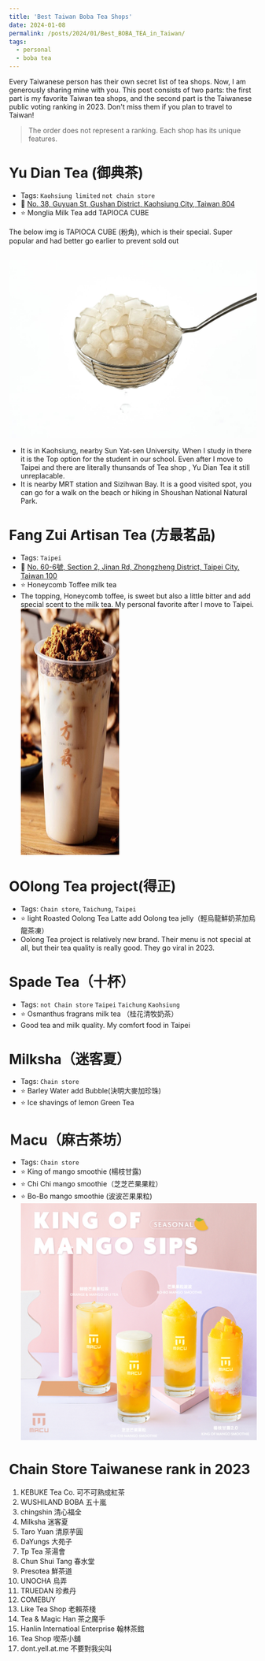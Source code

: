 ```yaml
---
title: 'Best Taiwan Boba Tea Shops'
date: 2024-01-08
permalink: /posts/2024/01/Best_BOBA_TEA_in_Taiwan/
tags:
  - personal
  - boba tea
---
```


Every Taiwanese person has their own secret list of tea shops. Now, I am generously sharing mine with you. This post consists of two parts: the first part is my favorite Taiwan tea shops, and the second part is the Taiwanese public voting ranking in 2023. Don't miss them if you plan to travel to Taiwan!

> The order does not represent a ranking. Each shop has its unique features.

# Yu Dian Tea (御典茶)

* Tags: `Kaohsiung limited` `not chain store`
* 🚩 [No. 38, Guyuan St, Gushan District, Kaohsiung City, Taiwan 804](https://maps.app.goo.gl/Hpo9ySXCJvo6mqrZ7)
* ⭐️ Monglia Milk Tea add TAPIOCA CUBE

The below img is TAPIOCA CUBE (粉角), which is their special. Super popular and had better go earlier to prevent sold out

<br/><img src='/images/2024-01-08-Best_Taiwan_Boba/fen-jiao.jpg' alt="Tapioca cube">

* It is in Kaohsiung, nearby Sun Yat-sen University. When I study in there it is the Top option for the student in our school.  Even after I move to Taipei and there are literally thunsands of Tea shop , Yu Dian Tea it still unreplacable.
* It is nearby MRT station and Sizihwan Bay. It is a good visited spot, you can go for a walk on the beach or hiking in Shoushan National Natural Park. 
 
# Fang Zui Artisan Tea (方最茗品) 

* Tags: `Taipei`
* 🚩 [No. 60-6號, Section 2, Jinan Rd, Zhongzheng District, Taipei City, Taiwan 100](https://maps.app.goo.gl/BV4nZ1RwWkuKpHE66)
* ⭐️ Honeycomb Toffee milk tea
* The topping, Honeycomb toffee, is sweet but also a little bitter and add special scent to the milk tea. My personal favorite after I move to Taipei.
<br/><img src='/images/2024-01-08-Best_Taiwan_Boba/black_sugar.png' width=200 height=500 alt="black sugar tea">

# OOlong Tea project(得正)

* Tags: `Chain store`, `Taichung`, `Taipei`
* ⭐️ light Roasted Oolong Tea Latte add Oolong tea jelly（輕烏龍鮮奶茶加烏龍茶凍） 
* Oolong Tea project is relatively new brand. Their menu is not special at all, but their tea quality is really good. They go viral in 2023.

# Spade Tea（十杯）

* Tags: `not Chain store` `Taipei` `Taichung` `Kaohsiung`
* ⭐️ Osmanthus fragrans milk tea （桂花清牧奶茶）
* Good tea and milk quality. My comfort food in Taipei

# Milksha（迷客夏） 

* Tags: `Chain store`
* ⭐️ Barley Water add Bubble(決明大麥加珍珠)
* ⭐️ Ice shavings of lemon Green Tea

# Ｍacu（麻古茶坊） 

* Tags: `Chain store`
* ⭐️ King of mango smoothie (楊枝甘露)
* ⭐️ Chi Chi mango smoothie（芝芝芒果果粒）
* ⭐️ Bo-Bo mango smoothie (波波芒果果粒)
<br/><img src='/images/2024-01-08-Best_Taiwan_Boba/mango_sip.jpg' alt="mango sips">


# Chain Store Taiwanese rank in 2023
1. KEBUKE Tea Co. 可不可熟成紅茶
1. WUSHILAND BOBA 五十嵐
1. chingshin 清心福全
1. Milksha 迷客夏
1. Taro Yuan 清原芋圓
1. DaYungs 大苑子
1. Tp Tea 茶湯會
1. Chun Shui Tang 春水堂
1. Presotea 鮮茶道
1. UNOCHA 烏弄
1. TRUEDAN 珍煮丹
1. COMEBUY
1. Like Tea Shop 老賴茶棧
1. Tea & Magic Han 茶之魔手
1. Hanlin Internatioal Enterprise 翰林茶館
1. Tea Shop 喫茶小舖
1. dont.yell.at.me 不要對我尖叫


